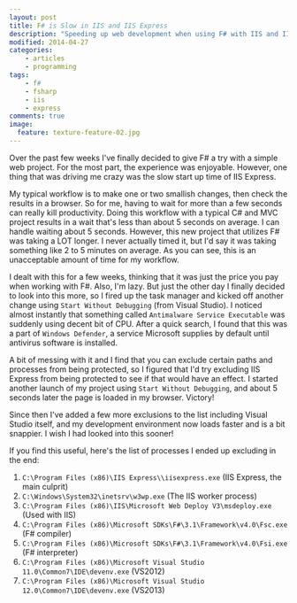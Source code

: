```yaml
---
layout: post
title: F# is Slow in IIS and IIS Express
description: "Speeding up web development when using F# with IIS and IIS Express."
modified: 2014-04-27
categories:
    - articles
    - programming
tags:
    - f#
    - fsharp
    - iis
    - express
comments: true
image:
  feature: texture-feature-02.jpg
---
```


Over the past few weeks I've finally decided to give F# a try with a simple web project. For the most part, the experience was enjoyable. However, one thing that was driving me crazy was the slow start up time of IIS Express.

My typical workflow is to make one or two smallish changes, then check the results in a browser. So for me, having to wait for more than a few seconds can really kill productivity. Doing this workflow with a typical C# and MVC project results in a wait that's less than about 5 seconds on average. I can handle waiting about 5 seconds. However, this new project that utilizes F# was taking a LOT longer. I never actually timed it, but I'd say it was taking something like 2 to 5 minutes on average. As you can see, this is an unacceptable amount of time for my workflow.

I dealt with this for a few weeks, thinking that it was just the price you pay when working with F#. Also, I'm lazy. But just the other day I finally decided to look into this more, so I fired up the task manager and kicked off another change using ``Start Without Debugging`` (from Visual Studio). I noticed almost instantly that something called ``Antimalware Service Executable`` was suddenly using decent bit of CPU. After a quick search, I found that this was a part of ``Windows Defender``, a service Microsoft supplies by default until antivirus software is installed.

A bit of messing with it and I find that you can exclude certain paths and processes from being protected, so I figured that I'd try excluding IIS Express from being protected to see if that would have an effect. I started another launch of my project using ``Start Without Debugging``, and about 5 seconds later the page is loaded in my browser. Victory!

Since then I've added a few more exclusions to the list including Visual Studio itself, and my development environment now loads faster and is a bit snappier. I wish I had looked into this sooner!

If you find this useful, here's the list of processes I ended up excluding in the end:

1. ``C:\Program Files (x86)\IIS Express\\iisexpress.exe`` (IIS Express, the main culprit)
2. ``C:\Windows\System32\inetsrv\w3wp.exe`` (The IIS worker process)
3. ``C:\Program Files (x86)\IIS\Microsoft Web Deploy V3\msdeploy.exe`` (Used with IIS)
4. ``C:\Program Files (x86)\Microsoft SDKs\F#\3.1\Framework\v4.0\Fsc.exe`` (F# compiler)
5. ``C:\Program Files (x86)\Microsoft SDKs\F#\3.1\Framework\v4.0\Fsi.exe`` (F# interpreter)
6. ``C:\Program Files (x86)\Microsoft Visual Studio 11.0\Common7\IDE\devenv.exe`` (VS2012)
7. ``C:\Program Files (x86)\Microsoft Visual Studio 12.0\Common7\IDE\devenv.exe`` (VS2013)
